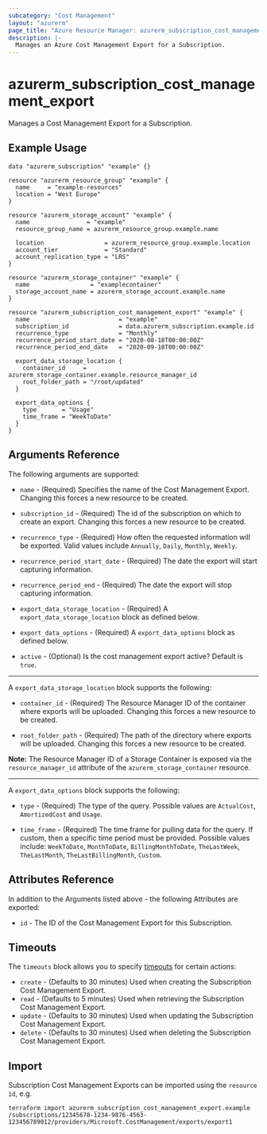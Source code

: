 ```yaml
---
subcategory: "Cost Management"
layout: "azurerm"
page_title: "Azure Resource Manager: azurerm_subscription_cost_management_export"
description: |-
  Manages an Azure Cost Management Export for a Subscription.
---
```


# azurerm_subscription_cost_management_export

Manages a Cost Management Export for a Subscription.

## Example Usage

```hcl
data "azurerm_subscription" "example" {}

resource "azurerm_resource_group" "example" {
  name     = "example-resources"
  location = "West Europe"
}

resource "azurerm_storage_account" "example" {
  name                = "example"
  resource_group_name = azurerm_resource_group.example.name

  location                 = azurerm_resource_group.example.location
  account_tier             = "Standard"
  account_replication_type = "LRS"
}

resource "azurerm_storage_container" "example" {
  name                 = "examplecontainer"
  storage_account_name = azurerm_storage_account.example.name
}

resource "azurerm_subscription_cost_management_export" "example" {
  name                         = "example"
  subscription_id              = data.azurerm_subscription.example.id
  recurrence_type              = "Monthly"
  recurrence_period_start_date = "2020-08-18T00:00:00Z"
  recurrence_period_end_date   = "2020-09-18T00:00:00Z"

  export_data_storage_location {
    container_id     = azurerm_storage_container.example.resource_manager_id
    root_folder_path = "/root/updated"
  }

  export_data_options {
    type       = "Usage"
    time_frame = "WeekToDate"
  }
}
```

## Arguments Reference

The following arguments are supported:

* `name` - (Required) Specifies the name of the Cost Management Export. Changing this forces a new resource to be created.

* `subscription_id` - (Required) The id of the subscription on which to create an export. Changing this forces a new resource to be created.

* `recurrence_type` - (Required) How often the requested information will be exported. Valid values include `Annually`, `Daily`, `Monthly`, `Weekly`.

* `recurrence_period_start_date` - (Required) The date the export will start capturing information.

* `recurrence_period_end` - (Required) The date the export will stop capturing information.

* `export_data_storage_location` - (Required) A `export_data_storage_location` block as defined below.

* `export_data_options` - (Required) A `export_data_options` block as defined below.

* `active` - (Optional) Is the cost management export active? Default is `true`.

---

A `export_data_storage_location` block supports the following:

* `container_id` - (Required) The Resource Manager ID of the container where exports will be uploaded. Changing this forces a new resource to be created.

* `root_folder_path` - (Required) The path of the directory where exports will be uploaded. Changing this forces a new resource to be created.

**Note:** The Resource Manager ID of a Storage Container is exposed via the `resource_manager_id` attribute of the `azurerm_storage_container` resource.

---

A `export_data_options` block supports the following:

* `type` - (Required) The type of the query. Possible values are `ActualCost`, `AmortizedCost` and `Usage`.

* `time_frame` - (Required) The time frame for pulling data for the query. If custom, then a specific time period must be provided. Possible values include: `WeekToDate`, `MonthToDate`, `BillingMonthToDate`, `TheLastWeek`, `TheLastMonth`, `TheLastBillingMonth`, `Custom`.

## Attributes Reference

In addition to the Arguments listed above - the following Attributes are exported:

* `id` - The ID of the Cost Management Export for this Subscription.

## Timeouts

The `timeouts` block allows you to specify [timeouts](https://www.terraform.io/language/resources/syntax#operation-timeouts) for certain actions:

* `create` - (Defaults to 30 minutes) Used when creating the Subscription Cost Management Export.
* `read` - (Defaults to 5 minutes) Used when retrieving the Subscription Cost Management Export.
* `update` - (Defaults to 30 minutes) Used when updating the Subscription Cost Management Export.
* `delete` - (Defaults to 30 minutes) Used when deleting the Subscription Cost Management Export.

## Import

Subscription Cost Management Exports can be imported using the `resource id`, e.g.

```shell
terraform import azurerm_subscription_cost_management_export.example /subscriptions/12345678-1234-9876-4563-123456789012/providers/Microsoft.CostManagement/exports/export1
```
